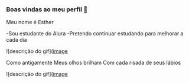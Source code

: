 ### Boas vindas ao meu perfil 💙

Meu nome é Esther

-Sou estudante do Alura
-Pretendo continuar estudando para melhorar a cada dia

![descrição do gif]([image](https://github.com/user-attachments/assets/f78ffafd-739c-4e1d-b751-4604984817f7)

Como antigamente
Meus olhos brilham
Com cada risada de seus lábios

![descrição do gif]([image](https://github.com/user-attachments/assets/768280c5-03e8-4a35-8fef-942e7ed2af16)

